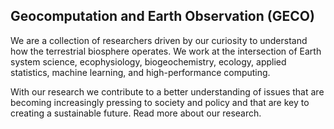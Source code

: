 ## Geocomputation and Earth Observation (GECO)

We are a collection of researchers driven by our curiosity to understand how the terrestrial biosphere operates. We work at the intersection of Earth system science, ecophysiology, biogeochemistry, ecology, applied statistics, machine learning, and high-​performance computing.

With our research we contribute to a better understanding of issues that are becoming increasingly pressing to society and policy and that are key to creating a sustainable future. Read more about our research.
